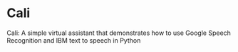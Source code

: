 # Cali
 Cali: A simple virtual assistant that demonstrates how to use Google Speech Recognition and IBM text to speech in Python
